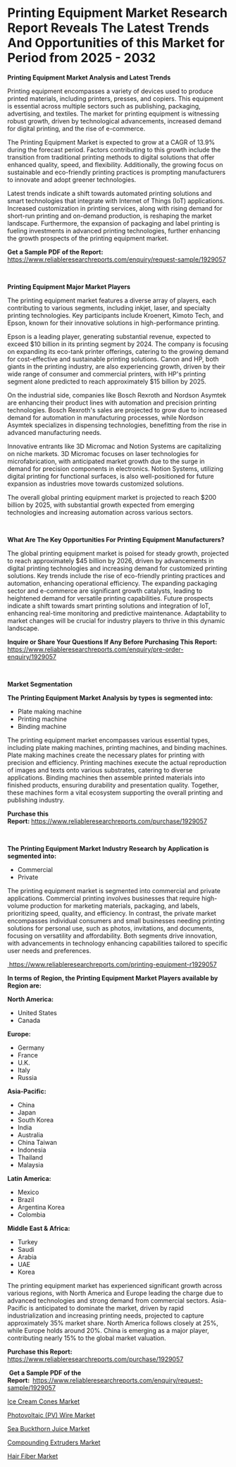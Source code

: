 <p><h1>Printing Equipment Market Research Report Reveals The Latest Trends And Opportunities of this Market for Period from 2025 - 2032</h1></p><p><strong>Printing Equipment Market Analysis and Latest Trends</strong></p>
<p><p>Printing equipment encompasses a variety of devices used to produce printed materials, including printers, presses, and copiers. This equipment is essential across multiple sectors such as publishing, packaging, advertising, and textiles. The market for printing equipment is witnessing robust growth, driven by technological advancements, increased demand for digital printing, and the rise of e-commerce. </p><p>The Printing Equipment Market is expected to grow at a CAGR of 13.9% during the forecast period. Factors contributing to this growth include the transition from traditional printing methods to digital solutions that offer enhanced quality, speed, and flexibility. Additionally, the growing focus on sustainable and eco-friendly printing practices is prompting manufacturers to innovate and adopt greener technologies.</p><p>Latest trends indicate a shift towards automated printing solutions and smart technologies that integrate with Internet of Things (IoT) applications. Increased customization in printing services, along with rising demand for short-run printing and on-demand production, is reshaping the market landscape. Furthermore, the expansion of packaging and label printing is fueling investments in advanced printing technologies, further enhancing the growth prospects of the printing equipment market.</p></p>
<p><strong>Get a Sample PDF of the Report:&nbsp;</strong> <a href="https://www.reliableresearchreports.com/enquiry/request-sample/1929057?utm_campaign=41&utm_medium=2&utm_source=Github&utm_content=ia&utm_term=16012025&utm_id=printing-equipment">https://www.reliableresearchreports.com/enquiry/request-sample/1929057</a></p>
<p>&nbsp;</p>
<p><strong>Printing Equipment Major Market Players</strong></p>
<p><p>The printing equipment market features a diverse array of players, each contributing to various segments, including inkjet, laser, and specialty printing technologies. Key participants include Kroenert, Kimoto Tech, and Epson, known for their innovative solutions in high-performance printing.</p><p>Epson is a leading player, generating substantial revenue, expected to exceed $10 billion in its printing segment by 2024. The company is focusing on expanding its eco-tank printer offerings, catering to the growing demand for cost-effective and sustainable printing solutions. Canon and HP, both giants in the printing industry, are also experiencing growth, driven by their wide range of consumer and commercial printers, with HP's printing segment alone predicted to reach approximately $15 billion by 2025.</p><p>On the industrial side, companies like Bosch Rexroth and Nordson Asymtek are enhancing their product lines with automation and precision printing technologies. Bosch Rexroth's sales are projected to grow due to increased demand for automation in manufacturing processes, while Nordson Asymtek specializes in dispensing technologies, benefitting from the rise in advanced manufacturing needs.</p><p>Innovative entrants like 3D Micromac and Notion Systems are capitalizing on niche markets. 3D Micromac focuses on laser technologies for microfabrication, with anticipated market growth due to the surge in demand for precision components in electronics. Notion Systems, utilizing digital printing for functional surfaces, is also well-positioned for future expansion as industries move towards customized solutions.</p><p>The overall global printing equipment market is projected to reach $200 billion by 2025, with substantial growth expected from emerging technologies and increasing automation across various sectors.</p></p>
<p>&nbsp;</p>
<p><strong>What Are The Key Opportunities For Printing Equipment Manufacturers?</strong></p>
<p><p>The global printing equipment market is poised for steady growth, projected to reach approximately $45 billion by 2026, driven by advancements in digital printing technologies and increasing demand for customized printing solutions. Key trends include the rise of eco-friendly printing practices and automation, enhancing operational efficiency. The expanding packaging sector and e-commerce are significant growth catalysts, leading to heightened demand for versatile printing capabilities. Future prospects indicate a shift towards smart printing solutions and integration of IoT, enhancing real-time monitoring and predictive maintenance. Adaptability to market changes will be crucial for industry players to thrive in this dynamic landscape.</p></p>
<p><strong>Inquire or Share Your Questions If Any Before Purchasing This Report:</strong> <a href="https://www.reliableresearchreports.com/enquiry/pre-order-enquiry/1929057?utm_campaign=41&utm_medium=2&utm_source=Github&utm_content=ia&utm_term=16012025&utm_id=printing-equipment">https://www.reliableresearchreports.com/enquiry/pre-order-enquiry/1929057</a></p>
<p>&nbsp;</p>
<p><strong>Market Segmentation</strong></p>
<p><strong>The Printing Equipment Market Analysis by types is segmented into:</strong></p>
<p><ul><li>Plate making machine</li><li>Printing machine</li><li>Binding machine</li></ul></p>
<p><p>The printing equipment market encompasses various essential types, including plate making machines, printing machines, and binding machines. Plate making machines create the necessary plates for printing with precision and efficiency. Printing machines execute the actual reproduction of images and texts onto various substrates, catering to diverse applications. Binding machines then assemble printed materials into finished products, ensuring durability and presentation quality. Together, these machines form a vital ecosystem supporting the overall printing and publishing industry.</p></p>
<p><strong>Purchase this Report:&nbsp;</strong><a href="https://www.reliableresearchreports.com/purchase/1929057?utm_campaign=41&utm_medium=2&utm_source=Github&utm_content=ia&utm_term=16012025&utm_id=printing-equipment">https://www.reliableresearchreports.com/purchase/1929057</a></p>
<p>&nbsp;</p>
<p><strong>The Printing Equipment Market Industry Research by Application is segmented into:</strong></p>
<p><ul><li>Commercial</li><li>Private</li></ul></p>
<p><p>The printing equipment market is segmented into commercial and private applications. Commercial printing involves businesses that require high-volume production for marketing materials, packaging, and labels, prioritizing speed, quality, and efficiency. In contrast, the private market encompasses individual consumers and small businesses needing printing solutions for personal use, such as photos, invitations, and documents, focusing on versatility and affordability. Both segments drive innovation, with advancements in technology enhancing capabilities tailored to specific user needs and preferences.</p></p>
<p><a href="https://www.reliableresearchreports.com/printing-equipment-r1929057?utm_campaign=41&utm_medium=2&utm_source=Github&utm_content=ia&utm_term=16012025&utm_id=printing-equipment">&nbsp;https://www.reliableresearchreports.com/printing-equipment-r1929057</a></p>
<p><strong>In terms of Region, the Printing Equipment Market Players available by Region are:</strong></p>
<p>
    <p> <strong> North America: </strong>
        <ul>
            <li>United States</li>
            <li>Canada</li>
        </ul>
        </p> 
    <p> <strong> Europe: </strong>
        <ul>
            <li>Germany</li>
            <li>France</li>
            <li>U.K.</li>
            <li>Italy</li>
            <li>Russia</li>
        </ul>
        </p> 
    <p> <strong> Asia-Pacific: </strong>
        <ul>
            <li>China</li>
            <li>Japan</li>
            <li>South Korea</li>
            <li>India</li>
            <li>Australia</li>
            <li>China Taiwan</li>
            <li>Indonesia</li>
            <li>Thailand</li>
            <li>Malaysia</li>
        </ul>
        </p> 
    <p> <strong> Latin America: </strong>
        <ul>
            <li>Mexico</li>
            <li>Brazil</li>
            <li>Argentina Korea</li>
            <li>Colombia</li>
        </ul>
        </p> 
    <p> <strong> Middle East & Africa: </strong>
        <ul>
            <li>Turkey</li>
            <li>Saudi</li>
            <li>Arabia</li>
            <li>UAE</li>
            <li>Korea</li>
        </ul>
    </p>
    </p>
<p><p>The printing equipment market has experienced significant growth across various regions, with North America and Europe leading the charge due to advanced technologies and strong demand from commercial sectors. Asia-Pacific is anticipated to dominate the market, driven by rapid industrialization and increasing printing needs, projected to capture approximately 35% market share. North America follows closely at 25%, while Europe holds around 20%. China is emerging as a major player, contributing nearly 15% to the global market valuation.</p></p>
<p><strong>Purchase this Report: </strong><a href="https://www.reliableresearchreports.com/purchase/1929057?utm_campaign=41&utm_medium=2&utm_source=Github&utm_content=ia&utm_term=16012025&utm_id=printing-equipment">https://www.reliableresearchreports.com/purchase/1929057</a></p>
<p>&nbsp;<strong>Get a Sample PDF of the Report:&nbsp;&nbsp;</strong><a href="https://www.reliableresearchreports.com/enquiry/request-sample/1929057?utm_campaign=41&utm_medium=2&utm_source=Github&utm_content=ia&utm_term=16012025&utm_id=printing-equipment">https://www.reliableresearchreports.com/enquiry/request-sample/1929057</a></p>
<p><strong></strong></p>
<p><p><a href="https://github.com/sca704osol/Market-Research-Report-List-1/blob/main/ice-cream-cones-market.md?utm_campaign=41&utm_medium=2&utm_source=Github&utm_content=ia&utm_term=16012025&utm_id=printing-equipment">Ice Cream Cones Market</a></p><p><a href="https://github.com/sholympia197070/Market-Research-Report-List-1/blob/main/photovoltaic-pv-wire-market.md?utm_campaign=41&utm_medium=2&utm_source=Github&utm_content=ia&utm_term=16012025&utm_id=printing-equipment">Photovoltaic (PV) Wire Market</a></p><p><a href="https://github.com/nicoletavirag/Market-Research-Report-List-5/blob/main/sea-buckthorn-juice-market.md?utm_campaign=41&utm_medium=2&utm_source=Github&utm_content=ia&utm_term=16012025&utm_id=printing-equipment">Sea Buckthorn Juice Market</a></p><p><a href="https://github.com/mauripalmi/Market-Research-Report-List-5/blob/main/compounding-extruders-market.md?utm_campaign=41&utm_medium=2&utm_source=Github&utm_content=ia&utm_term=16012025&utm_id=printing-equipment">Compounding Extruders Market</a></p><p><a href="https://github.com/kbollin866/Market-Research-Report-List-1/blob/main/hair-fiber-market.md?utm_campaign=41&utm_medium=2&utm_source=Github&utm_content=ia&utm_term=16012025&utm_id=printing-equipment">Hair Fiber Market</a></p></p>